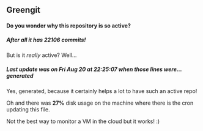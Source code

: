 ## Greengit

#### Do you wonder why this repository is so active?

##### After all it has 22106 commits!

But is it *really* active? Well...

##### Last update was on Fri Aug 20 at 22:25:07 when those lines were... generated

Yes, generated, because it certainly helps a lot to have such an active repo!

Oh and there was **27%** disk usage on the machine
where there is the cron updating this file.

Not the best way to monitor a VM in the cloud but it works! :)
